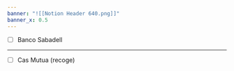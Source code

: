 ```yaml
---
banner: "![[Notion Header 640.png]]"
banner_x: 0.5
---
```

- [ ] Banco Sabadell 
---
- [ ] Cas Mutua (recoge)